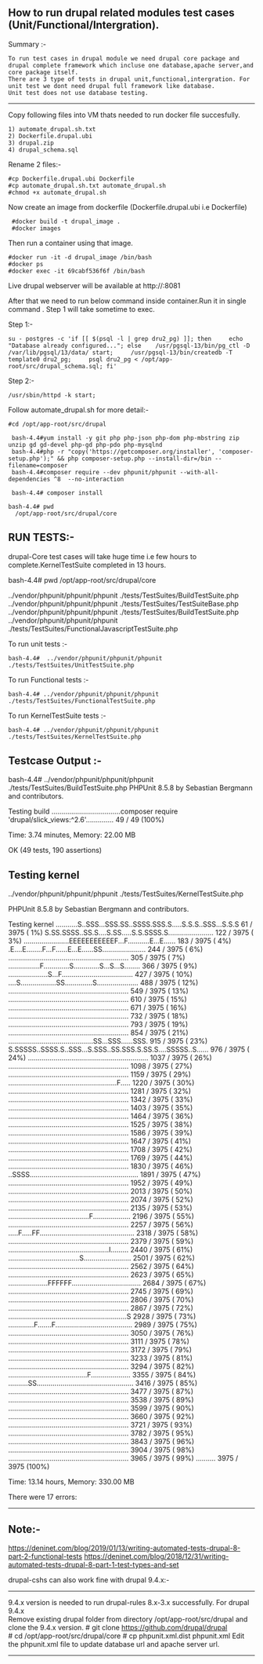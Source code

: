 
How to run drupal related modules test cases (Unit/Functional/Intergration).
-------------

Summary :-
    
    To run test cases in drupal module we need drupal core package and drupal complete framework which incluse one database,apache server,and core package itself.
    There are 3 type of tests in drupal unit,functional,intergration. For unit test we dont need drupal full framework like database.
    Unit test does not use database testing.
 
*************************

Copy following files into VM thats needed to run docker file succesfully.

    1) automate_drupal.sh.txt
    2) Dockerfile.drupal.ubi
    3) drupal.zip
    4) drupal_schema.sql

Rename 2 files:-

    #cp Dockerfile.drupal.ubi Dockerfile
    #cp automate_drupal.sh.txt automate_drupal.sh
    #chmod +x automate_drupal.sh
     

Now create an image from dockerfile (Dockerfile.drupal.ubi i.e Dockerfile)
  
     #docker build -t drupal_image .
     #docker images
 
 
Then run a container using that image.

    #docker run -it -d drupal_image /bin/bash
    #docker ps
    #docker exec -it 69cabf536f6f /bin/bash

Live drupal webserver will be available at http://<ip>:8081

After that we need to run below command inside container.Run it in single command . Step 1 will take sometime to exec. 

Step 1:- 

    su - postgres -c 'if [[ $(psql -l | grep dru2_pg) ]]; then     echo "Database already configured..."; else    /usr/pgsql-13/bin/pg_ctl -D /var/lib/pgsql/13/data/ start;     /usr/pgsql-13/bin/createdb -T template0 dru2_pg;     psql dru2_pg < /opt/app-root/src/drupal_schema.sql; fi'

Step 2:-

    /usr/sbin/httpd -k start;
  
Follow automate_drupal.sh for more detail:-
  
    #cd /opt/app-root/src/drupal
    
     bash-4.4#yum install -y git php php-json php-dom php-mbstring zip unzip gd gd-devel php-gd php-pdo php-mysqlnd
     bash-4.4#php -r "copy('https://getcomposer.org/installer', 'composer-setup.php');" && php composer-setup.php --install-dir=/bin --filename=composer
     bash-4.4#composer require --dev phpunit/phpunit --with-all-dependencies ^8  --no-interaction

     bash-4.4# composer install
 
    bash-4.4# pwd
      /opt/app-root/src/drupal/core
      
 
RUN TESTS:- 
----------

drupal-Core test cases will take huge time i.e few hours to complete.KernelTestSuite completed in 13 hours.

bash-4.4# pwd
      /opt/app-root/src/drupal/core
      
../vendor/phpunit/phpunit/phpunit ./tests/TestSuites/BuildTestSuite.php 
../vendor/phpunit/phpunit/phpunit ./tests/TestSuites/TestSuiteBase.php 
../vendor/phpunit/phpunit/phpunit ./tests/TestSuites/BuildTestSuite.php
../vendor/phpunit/phpunit/phpunit ./tests/TestSuites/FunctionalJavascriptTestSuite.php          


To run unit tests :-      

    bash-4.4#  ../vendor/phpunit/phpunit/phpunit ./tests/TestSuites/UnitTestSuite.php
    
To run Functional tests :-      

    bash-4.4# ../vendor/phpunit/phpunit/phpunit ./tests/TestSuites/FunctionalTestSuite.php
    
To run KernelTestSuite tests :-      

    bash-4.4# ../vendor/phpunit/phpunit/phpunit ./tests/TestSuites/KernelTestSuite.php
   
    
Testcase Output :-
--------------------------------
 bash-4.4# ../vendor/phpunit/phpunit/phpunit ./tests/TestSuites/BuildTestSuite.php
PHPUnit 8.5.8 by Sebastian Bergmann and contributors.

Testing build
...................................composer require 'drupal/slick_views:^2.6'..............                 49 / 49 (100%)

Time: 3.74 minutes, Memory: 22.00 MB

OK (49 tests, 190 assertions)

Testing kernel
-----
        
 ../vendor/phpunit/phpunit/phpunit ./tests/TestSuites/KernelTestSuite.php

PHPUnit 8.5.8 by Sebastian Bergmann and contributors.

Testing kernel
...........S..SSS...SSS.SS..SSSS.SSS.S.....S.S.S..SSS...S.S.S   61 / 3975 (  1%)
S.SS.SSSS..SS.S....S.SS.....S.S.SSSS.S.......................  122 / 3975 (  3%)
.......................EEEEEEEEEEEF...F...........E...E......  183 / 3975 (  4%)
.E....E........F...F......E...E......SS......................  244 / 3975 (  6%)
.............................................................  305 / 3975 (  7%)
................F.............S.............S...S...S........  366 / 3975 (  9%)
....................S...F....................................  427 / 3975 ( 10%)
....S..................SS..............S.....................  488 / 3975 ( 12%)
.............................................................  549 / 3975 ( 13%)
.............................................................  610 / 3975 ( 15%)
.............................................................  671 / 3975 ( 16%)
.............................................................  732 / 3975 ( 18%)
.............................................................  793 / 3975 ( 19%)
.............................................................  854 / 3975 ( 21%)
...........................................SS...SSS......SSS.  915 / 3975 ( 23%)
S.SSSSS..SSSS.S..SSS...S.SSS..SS.SSS.S.SS.S....SSSSS..S......  976 / 3975 ( 24%)
............................................................. 1037 / 3975 ( 26%)
............................................................. 1098 / 3975 ( 27%)
............................................................. 1159 / 3975 ( 29%)
.......................................................F..... 1220 / 3975 ( 30%)
............................................................. 1281 / 3975 ( 32%)
............................................................. 1342 / 3975 ( 33%)
............................................................. 1403 / 3975 ( 35%)
............................................................. 1464 / 3975 ( 36%)
............................................................. 1525 / 3975 ( 38%)
............................................................. 1586 / 3975 ( 39%)
............................................................. 1647 / 3975 ( 41%)
............................................................. 1708 / 3975 ( 42%)
............................................................. 1769 / 3975 ( 44%)
............................................................. 1830 / 3975 ( 46%)
..SSSS....................................................... 1891 / 3975 ( 47%)
............................................................. 1952 / 3975 ( 49%)
............................................................. 2013 / 3975 ( 50%)
............................................................. 2074 / 3975 ( 52%)
............................................................. 2135 / 3975 ( 53%)
.........................................F................... 2196 / 3975 ( 55%)
............................................................. 2257 / 3975 ( 56%)
.....F.....FF................................................ 2318 / 3975 ( 58%)
............................................................. 2379 / 3975 ( 59%)
...................................................I......... 2440 / 3975 ( 61%)
....................................S........................ 2501 / 3975 ( 62%)
............................................................. 2562 / 3975 ( 64%)
............................................................. 2623 / 3975 ( 65%)
....................FFFFFF................................... 2684 / 3975 ( 67%)
............................................................. 2745 / 3975 ( 69%)
............................................................. 2806 / 3975 ( 70%)
............................................................. 2867 / 3975 ( 72%)
............................................................S 2928 / 3975 ( 73%)
.............F.......F....................................... 2989 / 3975 ( 75%)
............................................................. 3050 / 3975 ( 76%)
............................................................. 3111 / 3975 ( 78%)
............................................................. 3172 / 3975 ( 79%)
............................................................. 3233 / 3975 ( 81%)
............................................................. 3294 / 3975 ( 82%)
........................................F.................... 3355 / 3975 ( 84%)
..........SS................................................. 3416 / 3975 ( 85%)
............................................................. 3477 / 3975 ( 87%)
............................................................. 3538 / 3975 ( 89%)
............................................................. 3599 / 3975 ( 90%)
............................................................. 3660 / 3975 ( 92%)
............................................................. 3721 / 3975 ( 93%)
............................................................. 3782 / 3975 ( 95%)
............................................................. 3843 / 3975 ( 96%)
............................................................. 3904 / 3975 ( 98%)
............................................................. 3965 / 3975 ( 99%)
..........                                                    3975 / 3975 (100%)

Time: 13.14 hours, Memory: 330.00 MB

There were 17 errors:


-------------

Note:-
----------

https://deninet.com/blog/2019/01/13/writing-automated-tests-drupal-8-part-2-functional-tests
https://deninet.com/blog/2018/12/31/writing-automated-tests-drupal-8-part-1-test-types-and-set

drupal-cshs can also work fine with drupal 9.4.x:-

-------
  9.4.x version is needed to run drupal-rules 8.x-3.x successfully. 
    For drupal 9.4.x    
    Remove existing drupal folder from directory /opt/app-root/src/drupal and clone the 9.4.x version.
        #  git clone https://github.com/drupal/drupal  
        #   cd /opt/app-root/src/drupal/core
        #   cp phpunit.xml.dist phpunit.xml
    Edit the phpunit.xml file to update database url and apache server url.
    <env name="SIMPLETEST_BASE_URL" value="http://0.0.0.0:8081"/>
    <env name="SIMPLETEST_DB" value="pgsql://postgres:postgres@localhost/dru2_pg"/>
    
-------

